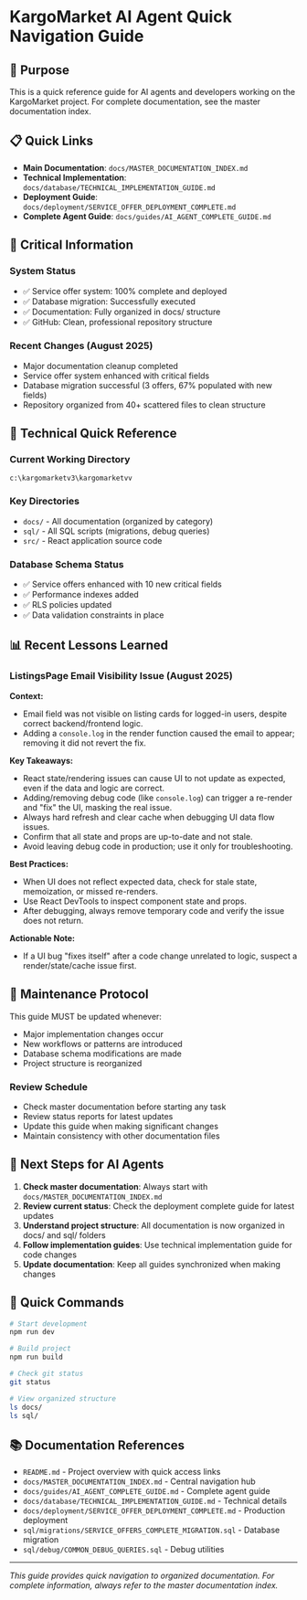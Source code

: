 # KargoMarket AI Agent Quick Navigation Guide

## 🎯 Purpose

This is a quick reference guide for AI agents and developers working on the KargoMarket project. For complete documentation, see the master documentation index.

## 📋 Quick Links

- **Main Documentation**: `docs/MASTER_DOCUMENTATION_INDEX.md`
- **Technical Implementation**: `docs/database/TECHNICAL_IMPLEMENTATION_GUIDE.md`  
- **Deployment Guide**: `docs/deployment/SERVICE_OFFER_DEPLOYMENT_COMPLETE.md`
- **Complete Agent Guide**: `docs/guides/AI_AGENT_COMPLETE_GUIDE.md`

## 🚨 Critical Information

### System Status
- ✅ Service offer system: 100% complete and deployed
- ✅ Database migration: Successfully executed  
- ✅ Documentation: Fully organized in docs/ structure
- ✅ GitHub: Clean, professional repository structure

### Recent Changes (August 2025)
- Major documentation cleanup completed
- Service offer system enhanced with critical fields
- Database migration successful (3 offers, 67% populated with new fields)
- Repository organized from 40+ scattered files to clean structure

## 🔧 Technical Quick Reference

### Current Working Directory
```
c:\kargomarketv3\kargomarketvv
```

### Key Directories
- `docs/` - All documentation (organized by category)
- `sql/` - All SQL scripts (migrations, debug queries)
- `src/` - React application source code

### Database Schema Status
- ✅ Service offers enhanced with 10 new critical fields
- ✅ Performance indexes added
- ✅ RLS policies updated
- ✅ Data validation constraints in place

## 📊 Recent Lessons Learned

### ListingsPage Email Visibility Issue (August 2025)

**Context:**
- Email field was not visible on listing cards for logged-in users, despite correct backend/frontend logic.
- Adding a `console.log` in the render function caused the email to appear; removing it did not revert the fix.

**Key Takeaways:**
- React state/rendering issues can cause UI to not update as expected, even if the data and logic are correct.
- Adding/removing debug code (like `console.log`) can trigger a re-render and "fix" the UI, masking the real issue.
- Always hard refresh and clear cache when debugging UI data flow issues.
- Confirm that all state and props are up-to-date and not stale.
- Avoid leaving debug code in production; use it only for troubleshooting.

**Best Practices:**
- When UI does not reflect expected data, check for stale state, memoization, or missed re-renders.
- Use React DevTools to inspect component state and props.
- After debugging, always remove temporary code and verify the issue does not return.

**Actionable Note:**
- If a UI bug "fixes itself" after a code change unrelated to logic, suspect a render/state/cache issue first.

## 🔄 Maintenance Protocol

This guide MUST be updated whenever:
- Major implementation changes occur
- New workflows or patterns are introduced  
- Database schema modifications are made
- Project structure is reorganized

### Review Schedule
- Check master documentation before starting any task
- Review status reports for latest updates
- Update this guide when making significant changes
- Maintain consistency with other documentation files

## 📝 Next Steps for AI Agents

1. **Check master documentation**: Always start with `docs/MASTER_DOCUMENTATION_INDEX.md`
2. **Review current status**: Check the deployment complete guide for latest updates
3. **Understand project structure**: All documentation is now organized in docs/ and sql/ folders  
4. **Follow implementation guides**: Use technical implementation guide for code changes
5. **Update documentation**: Keep all guides synchronized when making changes

## 🎯 Quick Commands

```bash
# Start development
npm run dev

# Build project  
npm run build

# Check git status
git status

# View organized structure
ls docs/
ls sql/
```

## 📚 Documentation References

- `README.md` - Project overview with quick access links
- `docs/MASTER_DOCUMENTATION_INDEX.md` - Central navigation hub
- `docs/guides/AI_AGENT_COMPLETE_GUIDE.md` - Complete agent guide  
- `docs/database/TECHNICAL_IMPLEMENTATION_GUIDE.md` - Technical details
- `docs/deployment/SERVICE_OFFER_DEPLOYMENT_COMPLETE.md` - Production deployment
- `sql/migrations/SERVICE_OFFERS_COMPLETE_MIGRATION.sql` - Database migration
- `sql/debug/COMMON_DEBUG_QUERIES.sql` - Debug utilities

---

*This guide provides quick navigation to organized documentation. For complete information, always refer to the master documentation index.*
